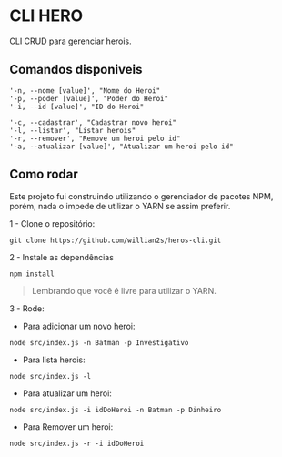 # CLI HERO

CLI CRUD para gerenciar herois.

## Comandos disponiveis

```
'-n, --nome [value]', "Nome do Heroi"
'-p, --poder [value]', "Poder do Heroi"
'-i, --id [value]', "ID do Heroi"

'-c, --cadastrar', "Cadastrar novo heroi"
'-l, --listar', "Listar herois"
'-r, --remover', "Remove um heroi pelo id"
'-a, --atualizar [value]', "Atualizar um heroi pelo id"
```

## Como rodar

Este projeto fui construindo utilizando o gerenciador de pacotes NPM, porém, nada o impede de utilizar o YARN se assim preferir.

1 - Clone o repositório:

```
git clone https://github.com/willian2s/heros-cli.git
```

2 - Instale as dependências

```
npm install
```

> Lembrando que você é livre para utilizar o YARN.

3 - Rode:

* Para adicionar um novo heroi:
```
node src/index.js -n Batman -p Investigativo
```

* Para lista herois:
```
node src/index.js -l
```

* Para atualizar um heroi:
```
node src/index.js -i idDoHeroi -n Batman -p Dinheiro
```

* Para Remover um heroi:
```
node src/index.js -r -i idDoHeroi
```
